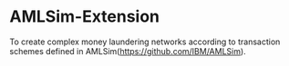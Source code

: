 # AMLSim-Extension

To create complex money laundering networks according to transaction schemes defined in AMLSim(https://github.com/IBM/AMLSim).
